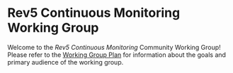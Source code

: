 # Rev5 Continuous Monitoring Working Group
Welcome to the *Rev5 Continuous Monitoring* Community Working Group! Please refer to the [Working Group Plan](https://github.com/FedRAMP/rev5-continuous-monitoring/blob/main/community%20working%20group%20plan.md) for information about the goals and primary audience of the working group. 
